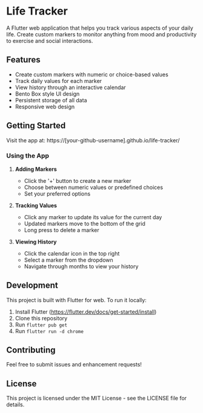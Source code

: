 # Life Tracker

A Flutter web application that helps you track various aspects of your daily life. Create custom markers to monitor anything from mood and productivity to exercise and social interactions.

## Features

- Create custom markers with numeric or choice-based values
- Track daily values for each marker
- View history through an interactive calendar
- Bento Box style UI design
- Persistent storage of all data
- Responsive web design

## Getting Started

Visit the app at: https://[your-github-username].github.io/life-tracker/

### Using the App

1. **Adding Markers**
   - Click the '+' button to create a new marker
   - Choose between numeric values or predefined choices
   - Set your preferred options

2. **Tracking Values**
   - Click any marker to update its value for the current day
   - Updated markers move to the bottom of the grid
   - Long press to delete a marker

3. **Viewing History**
   - Click the calendar icon in the top right
   - Select a marker from the dropdown
   - Navigate through months to view your history

## Development

This project is built with Flutter for web. To run it locally:

1. Install Flutter (https://flutter.dev/docs/get-started/install)
2. Clone this repository
3. Run `flutter pub get`
4. Run `flutter run -d chrome`

## Contributing

Feel free to submit issues and enhancement requests!

## License

This project is licensed under the MIT License - see the LICENSE file for details.
